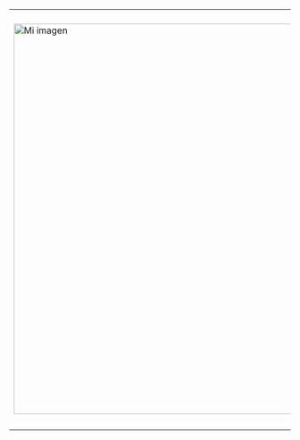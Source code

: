 <table>
  <tr>
    <td>
      <img src="https://probot.media/AtP5iUW8Xg.png" alt="Mi imagen" width=700>
    </td>
    <th>
      <h2>Hola, soy Armando Ríos 👋</h2>
      <h3>Sobre mí</h3>
      <p>Soy un apasionado por el desarrollo web. Me encanta aprender nuevas tecnologías y herramientas para mejorar mis habilidades y crear proyectos impresionantes. Actualmente, trabajo como desarrollador web en una empresa de software y también trabajo en proyectos personales para seguir aprendiendo y desafiándome a mí mismo.</p>
      </th>
      <td>
        <h3>Aprendiendo</h3>
        <p>Siempre estoy trabajando en mejorar mis habilidades y aprender nuevas tecnologías en el desarrollo web. Actualmente, estoy enfocado en mejorar mis habilidades en:</p>
        <ul>
          <li>HTML</li>
          <li>CSS</li>
          <li>JavaScript</li>
          <li>React</li>
         </ul>
        <h2></h2>
      </td>
    </tr>
  </tr>
</table>
